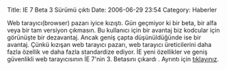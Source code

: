 Title: IE 7 Beta 3 Sürümü çıktı
Date: 2006-06-29 23:54
Category: Haberler

Web tarayıcı(browser) pazarı iyice kızıştı. Gün geçmiyor ki bir beta,
bir alfa veya bir tam versiyon çıkmasın. Bu kullanıcı için bir avantaj
biz kodcular için görünüşte bir dezavantaj. Ancak geniş çapta
düşünüldüğünde ise bir avantaj. Çünkü kızışan web tarayıcı pazarı, web
tarayıcı üreticilerini daha fazla özellik ve daha fazla standardize
ediyor. İE yeni özellikler ve geniş güvenlikli web tarayıcısının İE
7'nin 3. Betasını çıkardı . Ayrıntı için [tıklayınız][].

  [tıklayınız]: http://www.microsoft.com/downloads/details.aspx?familyid=4C1A8FBE-FB6A-47AC-867D-BB1F17E477EE&displaylang=en
